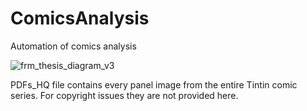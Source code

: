 # ComicsAnalysis
Automation of comics analysis

![frm_thesis_diagram_v3](https://github.com/saskal5/ComicsAnalysis/assets/43573699/57d60a37-bc93-461f-9ac5-570125234171)

PDFs_HQ file contains every panel image from the entire Tintin comic series. For copyright issues they are not provided here.

